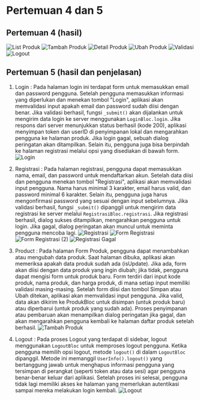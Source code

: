 # Pertemuan 4 dan 5

## Pertemuan 4 (hasil)

![List Produk](assets/list_produk.png)
![Tambah Produk](assets/tambah_produk.png)
![Detail Produk](assets/detail_produk.png)
![Ubah Produk](assets/ubah_produk.png)
![Validasi](assets/validasi.png)
![Logout](assets/logout.png)

## Pertemuan 5 (hasil dan penjelasan)
1. Login : Pada halaman login ini terdapat form untuk memasukkan email dan password pengguna. Setelah pengguna memasukkan informasi yang diperlukan dan menekan tombol "Login", aplikasi akan memvalidasi input apakah email dan password sudah diisi dengan benar. Jika validasi berhasil, fungsi `_submit()` akan dijalankan untuk mengirim data login ke server menggunakan `LoginBloc.login`. Jika respons dari server menunjukkan status berhasil (kode 200), aplikasi menyimpan token dan userID di penyimpanan lokal dan mengarahkan pengguna ke halaman produk. Jika login gagal, sebuah dialog peringatan akan ditampilkan. Selain itu, pengguna juga bisa berpindah ke halaman registrasi melalui opsi yang disediakan di bawah form.
![Login](assets/pertemuan_5/pert5_login.png)

2. Registrasi : Pada halaman registrasi, pengguna dapat memasukkan nama, email, dan password untuk mendaftarkan akun. Setelah data diisi dan pengguna menekan tombol "Registrasi", aplikasi akan memvalidasi input pengguna. Nama harus minimal 3 karakter, email harus valid, dan password minimal 6 karakter. Selain itu, pengguna juga harus mengonfirmasi password yang sesuai dengan input sebelumnya. Jika validasi berhasil, fungsi `_submit()` dipanggil untuk mengirim data registrasi ke server melalui `RegistrasiBloc.registrasi`. Jika registrasi berhasil, dialog sukses ditampilkan, mengarahkan pengguna untuk login. Jika gagal, dialog peringatan akan muncul untuk meminta pengguna mencoba lagi.
![Registrasi](assets/pertemuan_5/pert5_regis.png)
![Form Registrasi](assets/pertemuan_5/pert5_formregis.png)
![Form Registrasi (2)](assets/pertemuan_5/pert5_regis.png)
![Registrasi Gagal](assets/pertemuan_5/pert5_regisgagal.png)

3. Product : Pada halaman Form Produk, pengguna dapat menambahkan atau mengubah data produk. Saat halaman dibuka, aplikasi akan memeriksa apakah data produk sudah ada (isUpdate). Jika ada, form akan diisi dengan data produk yang ingin diubah; jika tidak, pengguna dapat mengisi form untuk produk baru. Form terdiri dari input kode produk, nama produk, dan harga produk, di mana setiap input memiliki validasi masing-masing. Setelah form diisi dan tombol Simpan atau Ubah ditekan, aplikasi akan memvalidasi input pengguna. Jika valid, data akan dikirim ke ProdukBloc untuk disimpan (untuk produk baru) atau diperbarui (untuk produk yang sudah ada). Proses penyimpanan atau pembaruan akan menampilkan dialog peringatan jika gagal, dan akan mengarahkan pengguna kembali ke halaman daftar produk setelah berhasil.
![Tambah Produk](assets/pertemuan_5/pert5_tambahproduk.png)

4. Logout : Pada proses Logout yang terdapat di sidebar, logout menggunakan `LogoutBloc` untuk memproses logout pengguna. Ketika pengguna memilih opsi logout, metode `logout()` di dalam `LogoutBloc` dipanggil. Metode ini memanggil `UserInfo().logout()` yang bertanggung jawab untuk menghapus informasi pengguna yang tersimpan di perangkat (seperti token atau data sesi) agar pengguna benar-benar keluar dari aplikasi. Setelah proses ini selesai, pengguna tidak lagi memiliki akses ke halaman yang memerlukan autentikasi sampai mereka melakukan login kembali.
![Logout](assets/pertemuan_5/pert5_logout.png)
